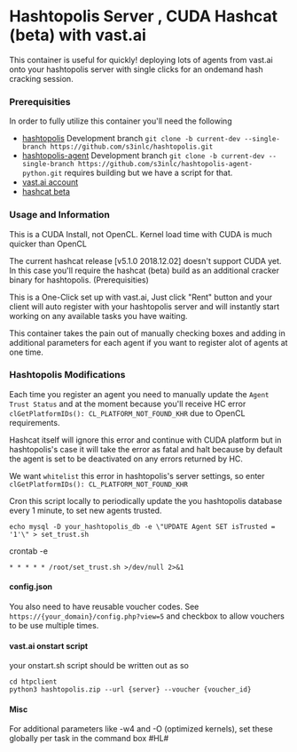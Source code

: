 # Hashtopolis Server , CUDA Hashcat (beta) with vast.ai


This container is useful for quickly! deploying lots of agents from vast.ai onto your hashtopolis server with single clicks for an ondemand hash cracking session.

### Prerequisities


In order to fully utilize this container you'll need the following

* [hashtopolis](https://github.com/s3inlc/hashtopolis/)
Development branch `git clone -b current-dev --single-branch https://github.com/s3inlc/hashtopolis.git`
* [hashtopolis-agent](https://github.com/s3inlc/hashtopolis-agent-python/) Development branch `git clone -b current-dev --single-branch https://github.com/s3inlc/hashtopolis-agent-python.git` requires building but we have a script for that.
* [vast.ai account](https://vast.ai/)
* [hashcat beta](https://hashcat.net/beta/)

### Usage and Information


This is a CUDA Install, not OpenCL. Kernel load time with CUDA is much quicker than OpenCL

The current hashcat release [v5.1.0	2018.12.02] doesn't support CUDA yet.
In this case you'll require the hashcat (beta) build as an additional cracker binary for hashtopolis. (Prerequisities)

This is a One-Click set up with vast.ai, Just click "Rent" button and your client will auto register with your hashtopolis server and will instantly start working on any available tasks you have waiting.

This container takes the pain out of manually checking boxes and adding in additional parameters for each agent if you want to register alot of agents at one time.

### Hashtopolis Modifications

Each time you register an agent you need to manually update the `Agent Trust Status` and at the moment because you'll receive HC error `clGetPlatformIDs(): CL_PLATFORM_NOT_FOUND_KHR` due to OpenCL requirements.

Hashcat itself will ignore this error and continue with CUDA platform but in hashtopolis's case it will take the error as fatal and halt because by default the agent is set to be deactivated on any errors returned by HC.

We want `whitelist` this error in hashtopolis's server settings, so enter `clGetPlatformIDs(): CL_PLATFORM_NOT_FOUND_KHR`

Cron this script locally to periodically update the you hashtopolis database every 1 minute, to set new agents trusted.
```
echo mysql -D your_hashtopolis_db -e \"UPDATE Agent SET isTrusted = '1'\" > set_trust.sh
```
crontab -e

`* * * * * /root/set_trust.sh >/dev/null 2>&1`

#### config.json

You also need to have reusable voucher codes.
See `https://{your_domain}/config.php?view=5` and checkbox to allow vouchers to be use multiple times.

#### vast.ai onstart script

your onstart.sh script should be written out as so
```
cd htpclient
python3 hashtopolis.zip --url {server} --voucher {voucher_id}
```

#### Misc

For additional parameters like -w4 and -O (optimized kernels), set these globally per task in the command box #HL#
